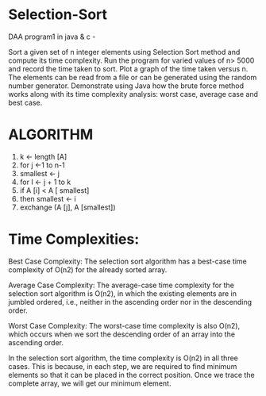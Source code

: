 # Selection-Sort
DAA program1 in java & c -

Sort a given set of n integer elements using Selection Sort method and compute its time 
complexity. Run the program for varied values of n> 5000 and record the time taken to sort. 
Plot a graph of the time taken versus n. The elements can be read from a file or can be 
generated using the random number generator. Demonstrate using Java how the brute 
force method works along with its time complexity analysis: worst case, average case and best 
case.


# ALGORITHM
1. k ← length [A]
2. for j ←1 to n-1
3. smallest ← j
4. for I ← j + 1 to k
5. if A [i] < A [ smallest]
6. then smallest ← i
7. exchange (A [j], A [smallest])


# Time Complexities:

Best Case Complexity: The selection sort algorithm has a best-case time complexity
of O(n2) for the already sorted array.

Average Case Complexity: The average-case time complexity for the selection sort
algorithm is O(n2), in which the existing elements are in jumbled ordered, i.e., neither in
the ascending order nor in the descending order.

Worst Case Complexity: The worst-case time complexity is also O(n2), which occurs when
we sort the descending order of an array into the ascending order.

In the selection sort algorithm, the time complexity is O(n2) in all three cases. This is
because, in each step, we are required to find minimum elements so that it can be placed
in the correct position. Once we trace the complete array, we will get our minimum
element.
